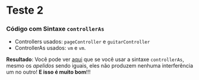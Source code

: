 # Teste 2

### Código com Sintaxe `controllerAs`

* Controllers usados: `pageController` e `guitarController`
* ControllerAs usados: `vm` e `vm`.

**Resultado**: Você pode ver [aqui](http://ericdouglas.github.io/angular-scope-inheritance/src/02-test/index.html) que se você usar a sintaxe `controllerAs`, mesmo os *apelidos* sendo iguais, eles não produzem nenhuma interferência um no outro! **E isso é muito bom**!!!